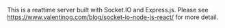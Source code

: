 This is a reattime server built with Socket.IO and Express.js. Please see https://www.valentinog.com/blog/socket-io-node-js-react/ for more detail.
